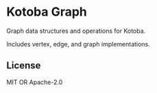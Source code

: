 # Kotoba Graph

Graph data structures and operations for Kotoba.

Includes vertex, edge, and graph implementations.

## License

MIT OR Apache-2.0
